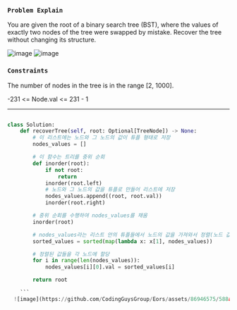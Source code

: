 ### `Problem Explain`

You are given the root of a binary search tree (BST), where the values of exactly two nodes of the tree were swapped by mistake. Recover the tree without changing its structure.


![image](https://github.com/CodingGuysGroup/Eors/assets/86946575/bcb1fab2-5871-4bf4-b0e7-676c618c3b53)
![image](https://github.com/CodingGuysGroup/Eors/assets/86946575/30bfbe81-4905-4903-8fca-cdeb96040cd3)

### `Constraints`

The number of nodes in the tree is in the range [2, 1000].

-231 <= Node.val <= 231 - 1


---

```python

class Solution:
    def recoverTree(self, root: Optional[TreeNode]) -> None:
        # 이 리스트에는 노드와 그 노드의 값이 튜플 형태로 저장
        nodes_values = []

        # 이 함수는 트리를 중위 순회
        def inorder(root):
            if not root:
                return
            inorder(root.left)
            # 노드와 그 노드의 값을 튜플로 만들어 리스트에 저장
            nodes_values.append((root, root.val))
            inorder(root.right)

        # 중위 순회를 수행하여 nodes_values를 채움
        inorder(root)

        # nodes_values라는 리스트 안의 튜플들에서 노드의 값을 가져와서 정렬(노드 값만)
        sorted_values = sorted(map(lambda x: x[1], nodes_values))

        # 정렬된 값들을 각 노드에 할당
        for i in range(len(nodes_values)):
            nodes_values[i][0].val = sorted_values[i]

        return root 

    ```
  ![image](https://github.com/CodingGuysGroup/Eors/assets/86946575/588af3bf-0ff3-486f-b990-34f3c3a82641)

